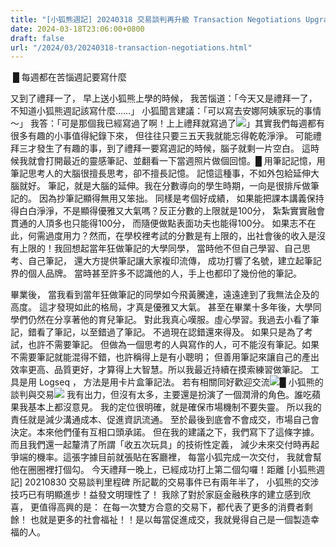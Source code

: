 ```yaml
---
title: "[小狐熊週記] 20240318 交易談判再升級 Transaction Negotiations Upgrade"
date: 2024-03-18T23:06:00+0800
draft: false
url: "/2024/03/20240318-transaction-negotiations.html"
---
```


 █ 每週都在苦惱週記要寫什麼

又到了禮拜一了， 早上送小狐熊上學的時候，
我苦惱道：「今天又是禮拜一了，不知道小狐熊週記該寫什麼……」
小狐聞言建議：「可以寫去安娜阿姨家玩的事情～」
我答：「可是那個我已經寫過了啊！上上禮拜就寫過了![](https://fonts.gstatic.com/s/e/notoemoji/15.0/1f606/72.png)」其實我們每週都有很多有趣的小事值得紀錄下來，
但往往只要三五天我就能忘得乾乾淨淨。
可能禮拜三才發生了有趣的事，到了禮拜一要寫週記的時候，腦子就剩一片空白。
這時候我就會打開最近的靈感筆記、並翻看一下當週照片做個回憶。█ 用筆記記憶，用筆記思考人的大腦很擅長思考，卻不擅長記憶。
記憶這種事，不如外包給延伸大腦就好。
筆記，就是大腦的延伸。我在分數導向的學生時期，一向是很排斥做筆記的。
因為抄筆記顯得無用又笨拙。
同樣是考個好成績，
如果能把課本講義保持得白白淨淨，不是顯得優雅又大氣嗎？反正分數的上限就是100分，
紮紮實實融會貫通的人頂多也只能得100分，
而隨便做點表面功夫也能得100分。
如果志不在此，何需過度用力？然而，在學校裡考試的分數是有上限的，出社會後的收入是沒有上限的！我回想起當年狂做筆記的大學同學，
當時他不但自己學習、自己思考、自己筆記，
還大方提供筆記讓大家複印流傳，
成功打響了名號，建立起筆記界的個人品牌。
當時甚至許多不認識他的人，手上也都印了幾份他的筆記。

畢業後，
當我看到當年狂做筆記的同學如今飛黃騰達，遠遠達到了我無法企及的高度。
這才發現如此的格局，才真是優雅又大氣。
甚至在畢業十多年後，大學同學們仍然在分享著他的育兒筆記。
對此我真心嘆服。虛心學習。我過去小看了筆記，錯看了筆記，以至錯過了筆記。
不過現在認錯還來得及。
如果只是為了考試，也許不需要筆記。
但做為一個思考的人與寫作的人，可不能沒有筆記。如果不需要筆記就能混得不錯，也許稱得上是有小聰明；
但善用筆記來讓自己的產出效率更高、品質更好，才算得上大智慧。所以我最近持續在摸索練習做筆記。
工具是用 Logseq ，
方法是用卡片盒筆記法。
若有相關同好歡迎交流![](https://fonts.gstatic.com/s/e/notoemoji/15.0/1f606/72.png)█ 小狐熊的談判與交易![](https://fonts.gstatic.com/s/e/notoemoji/15.0/1f606/72.png)
我有出力，但沒有太多，主要還是扮演了一個潤滑的角色。誰吃蘋果我基本上都沒意見。
我的定位很明確，就是確保市場機制不要失靈。
所以我的責任就是減少溝通成本、促進資訊流通。
至於最後到底會不會成交，市場自己會決定。本來他們僅有互相口頭承諾。
但在我的建議之下，我們寫下了這條字據。
而且我們還一起釐清了所謂「收五次玩具」的技術性定義，
減少未來交付時再起爭端的機率。這張字據目前就張貼在客廳裡，
每當小狐完成一次交付，
我就會幫他在圈圈裡打個勾。
今天禮拜一晚上，已經成功打上第二個勾囉！距離 [小狐熊週記] 20210830 交易談判里程碑 所記載的交易事件已有兩年半了，
小狐熊的交涉技巧已有明顯進步！益發文明理性了！
我除了對於家庭金融秩序的建立感到欣喜，
更值得高興的是：
在每一次雙方合意的交易下，都代表了更多的消費者剩餘！
也就是更多的社會福祉！！是以每當促進成交，我就覺得自己是一個製造幸福的人。




